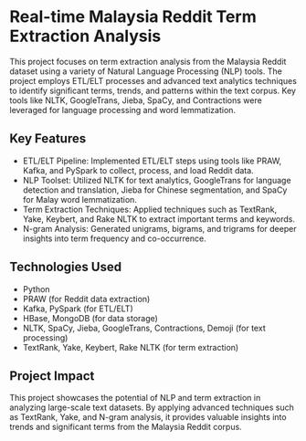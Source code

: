 # Real-time Malaysia Reddit Term Extraction Analysis
This project focuses on term extraction analysis from the Malaysia Reddit dataset using a variety of Natural Language Processing (NLP) tools. The project employs ETL/ELT processes and advanced text analytics techniques to identify significant terms, trends, and patterns within the text corpus. Key tools like NLTK, GoogleTrans, Jieba, SpaCy, and Contractions were leveraged for language processing and word lemmatization.

## Key Features
* ETL/ELT Pipeline: Implemented ETL/ELT steps using tools like PRAW, Kafka, and PySpark to collect, process, and load Reddit data.
* NLP Toolset: Utilized NLTK for text analytics, GoogleTrans for language detection and translation, Jieba for Chinese segmentation, and SpaCy for Malay word lemmatization.
* Term Extraction Techniques: Applied techniques such as TextRank, Yake, Keybert, and Rake NLTK to extract important terms and keywords.
* N-gram Analysis: Generated unigrams, bigrams, and trigrams for deeper insights into term frequency and co-occurrence.

## Technologies Used
* Python
* PRAW (for Reddit data extraction)
* Kafka, PySpark (for ETL/ELT)
* HBase, MongoDB (for data storage)
* NLTK, SpaCy, Jieba, GoogleTrans, Contractions, Demoji (for text processing)
* TextRank, Yake, Keybert, Rake NLTK (for term extraction)

## Project Impact
This project showcases the potential of NLP and term extraction in analyzing large-scale text datasets. By applying advanced techniques such as TextRank, Yake, and N-gram analysis, it provides valuable insights into trends and significant terms from the Malaysia Reddit corpus.

